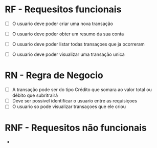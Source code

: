 # RF - Requesitos funcionais
-[ ] O usuario deve poder criar uma nova transação
-[ ] O usuario deve poder obter um resumo da sua conta
-[ ] O usuario deve poder listar todas transaçoes que ja ocorreram
-[ ] O usuario deve poder visualizar uma transação unica


# RN - Regra de Negocio

-[ ] A transação pode ser do tipo Crédito que somara ao valor total ou débito que subritrairá
-[ ] Deve ser possivel identificar o usuario entre as requisiçoes
-[ ] O usuario so pode visualizar transaçoes que ele criou

# RNF - Requesitos não funcionais

- 